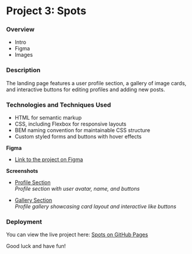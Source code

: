 # Project 3: Spots

### Overview

- Intro
- Figma
- Images

### Description

The landing page features a user profile section, a gallery of image cards, and interactive buttons for editing profiles and adding new posts.

### Technologies and Techniques Used

- HTML for semantic markup
- CSS, including Flexbox for responsive layouts
- BEM naming convention for maintainable CSS structure
- Custom styled forms and buttons with hover effects

**Figma**

- [Link to the project on Figma](https://www.figma.com/file/BBNm2bC3lj8QQMHlnqRsga/Sprint-3-Project-%E2%80%94-Spots?type=design&node-id=2%3A60&mode=design&t=afgNFybdorZO6cQo-1)

**Screenshots**

- [Profile Section](./images/profile.png)  
  _Profile section with user avatar, name, and buttons_

- [Gallery Section](./images/gallery.png)  
  _Profile gallery showcasing card layout and interactive like buttons_

### Deployment

You can view the live project here: [Spots on GitHub Pages](https://edgardomatias.github.io/se_project_spots/)

Good luck and have fun!
